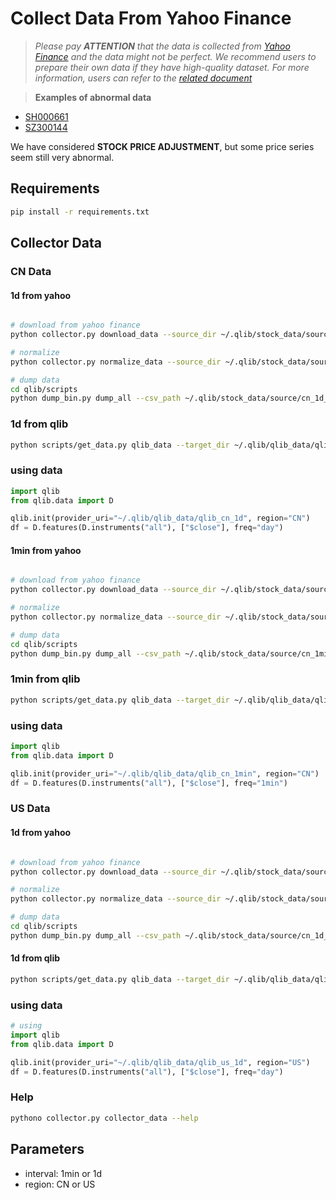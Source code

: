 # Collect Data From Yahoo Finance

> *Please pay **ATTENTION** that the data is collected from [Yahoo Finance](https://finance.yahoo.com/lookup) and the data might not be perfect. We recommend users to prepare their own data if they have high-quality dataset. For more information, users can refer to the [related document](https://qlib.readthedocs.io/en/latest/component/data.html#converting-csv-format-into-qlib-format)*


>  **Examples of abnormal data**

- [SH000661](https://finance.yahoo.com/quote/000661.SZ/history?period1=1558310400&period2=1590796800&interval=1d&filter=history&frequency=1d)
- [SZ300144](https://finance.yahoo.com/quote/300144.SZ/history?period1=1557446400&period2=1589932800&interval=1d&filter=history&frequency=1d)

We have considered **STOCK PRICE ADJUSTMENT**, but some price series seem still very abnormal.

## Requirements

```bash
pip install -r requirements.txt
```

## Collector Data


### CN Data

#### 1d from yahoo

```bash

# download from yahoo finance
python collector.py download_data --source_dir ~/.qlib/stock_data/source/cn_1d --region CN --start 2020-11-01 --end 2020-11-10 --delay 0.1 --interval 1d

# normalize
python collector.py normalize_data --source_dir ~/.qlib/stock_data/source/cn_1d --normalize_dir ~/.qlib/stock_data/source/cn_1d_nor --region CN --interval 1d

# dump data
cd qlib/scripts
python dump_bin.py dump_all --csv_path ~/.qlib/stock_data/source/cn_1d_nor --qlib_dir ~/.qlib/qlib_data/qlib_cn_1d --freq day --exclude_fields date,adjclose,dividends,splits,symbol

```

### 1d from qlib
```bash
python scripts/get_data.py qlib_data --target_dir ~/.qlib/qlib_data/qlib_cn_1d --region cn
```

### using data

```python
import qlib
from qlib.data import D

qlib.init(provider_uri="~/.qlib/qlib_data/qlib_cn_1d", region="CN")
df = D.features(D.instruments("all"), ["$close"], freq="day")
```

#### 1min from yahoo

```bash

# download from yahoo finance
python collector.py download_data --source_dir ~/.qlib/stock_data/source/cn_1min --region CN --start 2020-11-01 --end 2020-11-10 --delay 0.1 --interval 1min

# normalize
python collector.py normalize_data --source_dir ~/.qlib/stock_data/source/cn_1min --normalize_dir ~/.qlib/stock_data/source/cn_1min_nor --region CN --interval 1min

# dump data
cd qlib/scripts
python dump_bin.py dump_all --csv_path ~/.qlib/stock_data/source/cn_1min_nor --qlib_dir ~/.qlib/qlib_data/qlib_cn_1min --freq 1min --exclude_fields date,adjclose,dividends,splits,symbol
```

### 1min from qlib
```bash
python scripts/get_data.py qlib_data --target_dir ~/.qlib/qlib_data/qlib_cn_1min --interval 1min --region cn
```

### using data

```python
import qlib
from qlib.data import D

qlib.init(provider_uri="~/.qlib/qlib_data/qlib_cn_1min", region="CN")
df = D.features(D.instruments("all"), ["$close"], freq="1min")

```

### US Data

#### 1d from yahoo

```bash

# download from yahoo finance
python collector.py download_data --source_dir ~/.qlib/stock_data/source/us_1d --region US --start 2020-11-01 --end 2020-11-10 --delay 0.1 --interval 1d

# normalize
python collector.py normalize_data --source_dir ~/.qlib/stock_data/source/us_1d --normalize_dir ~/.qlib/stock_data/source/us_1d_nor --region US --interval 1d

# dump data
cd qlib/scripts
python dump_bin.py dump_all --csv_path ~/.qlib/stock_data/source/cn_1d_nor --qlib_dir ~/.qlib/stock_data/source/qlib_us_1d --freq day --exclude_fields date,adjclose,dividends,splits,symbol
```

#### 1d from qlib

```bash
python scripts/get_data.py qlib_data --target_dir ~/.qlib/qlib_data/qlib_us_1d --region us
```

### using data

```python
# using
import qlib
from qlib.data import D

qlib.init(provider_uri="~/.qlib/qlib_data/qlib_us_1d", region="US")
df = D.features(D.instruments("all"), ["$close"], freq="day")

```


### Help
```bash
pythono collector.py collector_data --help
```

## Parameters

- interval: 1min or 1d
- region: CN or US
